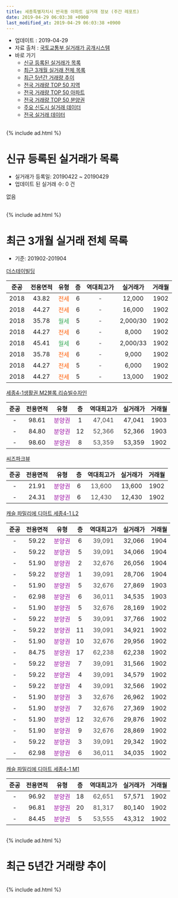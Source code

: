 ```yaml
---
title: 세종특별자치시 반곡동 아파트 실거래 정보 (주간 레포트)
date: 2019-04-29 06:03:38 +0900
last_modified_at: 2019-04-29 06:03:38 +0900
---
```


* 업데이트 : 2019-04-29
* 자료 출처 : [국토교통부 실거래가 공개시스템](http://rt.molit.go.kr)
* 바로 가기
    * [신규 등록된 실거래가 목록](#신규-등록된-실거래가-목록)
    * [최근 3개월 실거래 전체 목록](#최근-3개월-실거래-전체-목록)
    * [최근 5년간 거래량 추이](#최근-5년간-거래량-추이)
    * [전국 거래량 TOP 50 지역](https://inasie.github.io/apt-trade-info/최근-3개월-전국에서-가장-거래가-많이-발생한-지역)
    * [전국 거래량 TOP 50 아파트](https://inasie.github.io/apt-trade-info/최근-3개월-전국에서-가장-거래가-많이-발생한-아파트)
    * [전국 거래량 TOP 50 분양권](https://inasie.github.io/apt-trade-info/최근-3개월-전국에서-가장-거래가-많이-발생한-분양권)
    * [주요 신도시 실거래 데이터](https://inasie.github.io/apt-trade-info/주요-신도시)
    * [전국 실거래 데이터](https://inasie.github.io/apt-trade-info/전국)
<br>
{% include ad.html %}
<br>

# 신규 등록된 실거래가 목록
* 실거래가 등록일: 20190422 ~ 20190429
* 업데이트 된 실거래 수: 0 건

없음

<br>
{% include ad.html %}
<br>

# 최근 3개월 실거래 전체 목록
* 기준: 201902-201904


[더스테이빌딩](https://search.naver.com/search.naver?query=%EC%84%B8%EC%A2%85%ED%8A%B9%EB%B3%84%EC%9E%90%EC%B9%98%EC%8B%9C+%EB%B0%98%EA%B3%A1%EB%8F%99+%EB%8D%94%EC%8A%A4%ED%85%8C%EC%9D%B4%EB%B9%8C%EB%94%A9)

|준공|전용면적|유형|층|역대최고가|실거래가|거래월|
|:---:|:---:|:---:|:---:|:---:|:---:|:---:|
|2018|43.82|<span style="color:#ff5a00">전세</span>|6|<span style="color:#444444">-</span>|12,000|1902|
|2018|44.27|<span style="color:#ff5a00">전세</span>|6|<span style="color:#444444">-</span>|16,000|1902|
|2018|35.78|<span style="color:#34a853">월세</span>|5|<span style="color:#444444">-</span>|2,000/30|1902|
|2018|44.27|<span style="color:#ff5a00">전세</span>|6|<span style="color:#444444">-</span>|8,000|1902|
|2018|45.41|<span style="color:#34a853">월세</span>|6|<span style="color:#444444">-</span>|2,000/33|1902|
|2018|35.78|<span style="color:#ff5a00">전세</span>|6|<span style="color:#444444">-</span>|9,000|1902|
|2018|44.27|<span style="color:#ff5a00">전세</span>|5|<span style="color:#444444">-</span>|6,000|1902|
|2018|44.27|<span style="color:#ff5a00">전세</span>|5|<span style="color:#444444">-</span>|13,000|1902|

[세종4-1생활권 M2블록 리슈빌수자인](https://search.naver.com/search.naver?query=%EC%84%B8%EC%A2%85%ED%8A%B9%EB%B3%84%EC%9E%90%EC%B9%98%EC%8B%9C+%EB%B0%98%EA%B3%A1%EB%8F%99+%EC%84%B8%EC%A2%854-1%EC%83%9D%ED%99%9C%EA%B6%8C+M2%EB%B8%94%EB%A1%9D+%EB%A6%AC%EC%8A%88%EB%B9%8C%EC%88%98%EC%9E%90%EC%9D%B8)

|준공|전용면적|유형|층|역대최고가|실거래가|거래월|
|:---:|:---:|:---:|:---:|:---:|:---:|:---:|
|-|98.61|<span style="color:#9C11A5">분양권</span>|1|<span style="color:#444444">47,041</span>|47,041|1903|
|-|84.80|<span style="color:#9C11A5">분양권</span>|12|<span style="color:#444444">52,366</span>|52,366|1903|
|-|98.60|<span style="color:#9C11A5">분양권</span>|8|<span style="color:#444444">53,359</span>|53,359|1902|

[씨즈파크뷰](https://search.naver.com/search.naver?query=%EC%84%B8%EC%A2%85%ED%8A%B9%EB%B3%84%EC%9E%90%EC%B9%98%EC%8B%9C+%EB%B0%98%EA%B3%A1%EB%8F%99+%EC%94%A8%EC%A6%88%ED%8C%8C%ED%81%AC%EB%B7%B0)

|준공|전용면적|유형|층|역대최고가|실거래가|거래월|
|:---:|:---:|:---:|:---:|:---:|:---:|:---:|
|-|21.91|<span style="color:#9C11A5">분양권</span>|6|<span style="color:#444444">13,600</span>|13,600|1902|
|-|24.31|<span style="color:#9C11A5">분양권</span>|6|<span style="color:#444444">12,430</span>|12,430|1902|

[캐슬 파밀리에 디아트 세종4-1 L2](https://search.naver.com/search.naver?query=%EC%84%B8%EC%A2%85%ED%8A%B9%EB%B3%84%EC%9E%90%EC%B9%98%EC%8B%9C+%EB%B0%98%EA%B3%A1%EB%8F%99+%EC%BA%90%EC%8A%AC+%ED%8C%8C%EB%B0%80%EB%A6%AC%EC%97%90+%EB%94%94%EC%95%84%ED%8A%B8+%EC%84%B8%EC%A2%854-1+L2)

|준공|전용면적|유형|층|역대최고가|실거래가|거래월|
|:---:|:---:|:---:|:---:|:---:|:---:|:---:|
|-|59.22|<span style="color:#9C11A5">분양권</span>|6|<span style="color:#444444">39,091</span>|32,066|1904|
|-|59.22|<span style="color:#9C11A5">분양권</span>|5|<span style="color:#444444">39,091</span>|34,066|1904|
|-|51.90|<span style="color:#9C11A5">분양권</span>|2|<span style="color:#444444">32,676</span>|26,056|1904|
|-|59.22|<span style="color:#9C11A5">분양권</span>|1|<span style="color:#444444">39,091</span>|28,706|1904|
|-|51.90|<span style="color:#9C11A5">분양권</span>|5|<span style="color:#444444">32,676</span>|27,869|1903|
|-|62.98|<span style="color:#9C11A5">분양권</span>|6|<span style="color:#444444">36,011</span>|34,535|1903|
|-|51.90|<span style="color:#9C11A5">분양권</span>|5|<span style="color:#444444">32,676</span>|28,169|1902|
|-|59.22|<span style="color:#9C11A5">분양권</span>|5|<span style="color:#444444">39,091</span>|37,766|1902|
|-|59.22|<span style="color:#9C11A5">분양권</span>|11|<span style="color:#444444">39,091</span>|34,921|1902|
|-|51.90|<span style="color:#9C11A5">분양권</span>|10|<span style="color:#444444">32,676</span>|29,956|1902|
|-|84.75|<span style="color:#9C11A5">분양권</span>|17|<span style="color:#444444">62,238</span>|62,238|1902|
|-|59.22|<span style="color:#9C11A5">분양권</span>|7|<span style="color:#444444">39,091</span>|31,566|1902|
|-|59.22|<span style="color:#9C11A5">분양권</span>|4|<span style="color:#444444">39,091</span>|34,579|1902|
|-|59.22|<span style="color:#9C11A5">분양권</span>|4|<span style="color:#444444">39,091</span>|32,566|1902|
|-|51.90|<span style="color:#9C11A5">분양권</span>|3|<span style="color:#444444">32,676</span>|26,962|1902|
|-|51.90|<span style="color:#9C11A5">분양권</span>|7|<span style="color:#444444">32,676</span>|27,369|1902|
|-|51.90|<span style="color:#9C11A5">분양권</span>|12|<span style="color:#444444">32,676</span>|29,876|1902|
|-|51.90|<span style="color:#9C11A5">분양권</span>|9|<span style="color:#444444">32,676</span>|28,869|1902|
|-|59.22|<span style="color:#9C11A5">분양권</span>|3|<span style="color:#444444">39,091</span>|29,342|1902|
|-|62.98|<span style="color:#9C11A5">분양권</span>|6|<span style="color:#444444">36,011</span>|34,035|1902|

[캐슬 파밀리에 디아트 세종4-1 M1](https://search.naver.com/search.naver?query=%EC%84%B8%EC%A2%85%ED%8A%B9%EB%B3%84%EC%9E%90%EC%B9%98%EC%8B%9C+%EB%B0%98%EA%B3%A1%EB%8F%99+%EC%BA%90%EC%8A%AC+%ED%8C%8C%EB%B0%80%EB%A6%AC%EC%97%90+%EB%94%94%EC%95%84%ED%8A%B8+%EC%84%B8%EC%A2%854-1+M1)

|준공|전용면적|유형|층|역대최고가|실거래가|거래월|
|:---:|:---:|:---:|:---:|:---:|:---:|:---:|
|-|96.92|<span style="color:#9C11A5">분양권</span>|18|<span style="color:#444444">62,651</span>|57,571|1902|
|-|96.81|<span style="color:#9C11A5">분양권</span>|20|<span style="color:#444444">81,317</span>|80,140|1902|
|-|84.45|<span style="color:#9C11A5">분양권</span>|5|<span style="color:#444444">53,555</span>|43,312|1902|


<br>
{% include ad.html %}
<br>

# 최근 5년간 거래량 추이


<div style="width:100%;">
    <canvas id="deal_progress" height="200"></canvas>
</div>

<script>
new Chart(document.getElementById("deal_progress"), {
    type: 'line',
    data: {
        labels: ['201404','201405','201406','201407','201408','201409','201410','201411','201412','201501','201502','201503','201504','201505','201506','201507','201508','201509','201510','201511','201512','201601','201602','201603','201604','201605','201606','201607','201608','201609','201610','201611','201612','201701','201702','201703','201704','201705','201706','201707','201708','201709','201710','201711','201712','201801','201802','201803','201804','201805','201806','201807','201808','201809','201810','201811','201812','201901','201902','201903','201904'],
        datasets: [{
            label: '매매',
            pointRadius: 1,
            data: [0, 0, 0, 0, 0, 0, 0, 0, 0, 0, 0, 0, 0, 0, 0, 0, 0, 0, 0, 0, 0, 0, 0, 0, 0, 0, 0, 0, 0, 0, 0, 0, 0, 0, 0, 0, 0, 0, 0, 0, 0, 0, 0, 0, 0, 6, 10, 13, 19, 9, 14, 6, 5, 9, 15, 17, 22, 22, 20, 4, 4],
            borderColor: "rgba(255, 201, 14, 1)",
            backgroundColor: "rgba(255, 201, 14, 0.5)",
            fill: false,
            lineTension: 0
        },{
            label: '전월세',
            pointRadius: 1,
            data: [0, 0, 0, 0, 0, 0, 0, 0, 0, 0, 0, 0, 0, 0, 0, 0, 0, 0, 0, 0, 0, 0, 0, 0, 0, 0, 0, 0, 0, 0, 0, 0, 0, 0, 0, 0, 0, 0, 0, 0, 0, 0, 0, 0, 0, 0, 0, 0, 0, 0, 0, 0, 0, 0, 0, 1, 0, 7, 8, 0, 0],
            borderColor: "rgba(0, 141, 185, 1)",
            backgroundColor: "rgba(0, 141, 185, 0.5)",
            fill: false,
            lineTension: 0
        }
        ]
    },
    options: {
        responsive: true,
        title: {
            display: false
        },
        tooltips: {
            mode: 'index',
            intersect: false
        },
        hover: {
            mode: 'nearest',
            intersect: true
        },
        scales: {
            xAxes: [{
                display: true,
                scaleLabel: {
                    display: true,
                    labelString: '년/월'
                }
            }],
            yAxes: [{
                display: true,
                ticks: {
                    suggestedMin: 0,
                },
                scaleLabel: {
                    display: true,
                    labelString: '실거래 수'
                }
            }]
        }
    }
});

</script>


<br>
{% include ad.html %}
<br>

